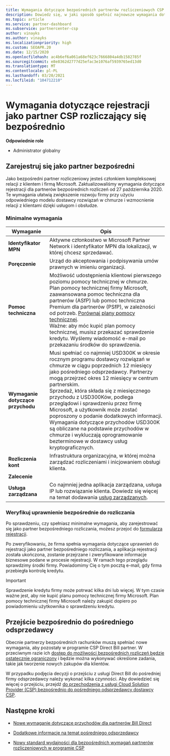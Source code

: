 ```yaml
---
title: Wymagania dotyczące bezpośrednich partnerów rozliczeniowych CSP
description: Dowiedz się, w jaki sposób spełnić najnowsze wymagania dotyczące pomocy technicznej i usług, aby stać się partnerem bezpośrednich rozliczeń w programie Microsoft Cloud dostawcy rozwiązań (CSP).
ms.topic: article
ms.service: partner-dashboard
ms.subservice: partnercenter-csp
author: vinayks
ms.author: vinayks
ms.localizationpriority: high
ms.custom: SEOAPR.20
ms.date: 12/15/2020
ms.openlocfilehash: ac4b6ef6a061a68ef623c7666804a4db1582785f
ms.sourcegitcommit: e8e8362d2777d25efac3e1076af5939765ed13d0
ms.translationtype: MT
ms.contentlocale: pl-PL
ms.lasthandoff: 03/20/2021
ms.locfileid: "104712210"
---
```

# <a name="requirements-to-enroll-as-a-csp-direct-bill-partner"></a>Wymagania dotyczące rejestracji jako partner CSP rozliczający się bezpośrednio

**Odpowiednie role**

- Administrator globalny

## <a name="enroll-as-a-direct-partner"></a>Zarejestruj się jako partner bezpośredni

Jako bezpośredni partner rozliczeniowy jesteś członkiem kompleksowej relacji z klientem i firmą Microsoft. Zaktualizowaliśmy wymagania dotyczące rejestracji dla partnerów bezpośrednich rozliczeń od 27 października 2020. Te wymagania ułatwią zwiększenie rozwoju firmy przy użyciu odpowiedniego modelu dostawcy rozwiązań w chmurze i wzmocnienie relacji z klientami dzięki usługom i obsłudze.  

### <a name="minimum-requirements"></a>Minimalne wymagania

|**Wymaganie**|  **Opis**  |
|--------------------------------|--------------------------------------------------------------|
|**Identyfikator MPN**   |Aktywne członkostwo w Microsoft Partner Network i identyfikator MPN dla lokalizacji, w której chcesz sprzedawać.   |
|**Poręczenie**   |Urząd do akceptowania i podpisywania umów prawnych w imieniu organizacji.|
|**Pomoc techniczna**   |Możliwość udostępnienia klientowi pierwszego poziomu pomocy technicznej w chmurze. <br/>Plan pomocy technicznej firmy Microsoft, zaawansowana pomoc techniczna dla partnerów (ASfP) lub pomoc techniczna Premium dla partnerów (PSfP), w zależności od potrzeb. [Porównaj plany pomocy technicznej](https://partner.microsoft.com/support/partnersupport).<br/>Ważne: aby móc kupić plan pomocy technicznej, musisz przekazać sprawdzenie kredytu. Wyślemy wiadomość e-mail po przekazaniu środków do sprawdzenia. |
|**Wymaganie dotyczące przychodu**|Musi spełniać co najmniej USD300K w okresie rocznym programu dostawcy rozwiązań w chmurze w ciągu poprzednich 12 miesięcy jako pośredniego odsprzedawcy. Partnerzy mogą przejrzeć okres 12 miesięcy w centrum partnerskim.<br/>Sprzedaż, która składa się z miesięcznego przychodu z USD300Ków, podlega przeglądowi i sprawdzeniu przez firmę Microsoft, a użytkownik może zostać poproszony o podanie dodatkowych informacji. Wymagania dotyczące przychodów USD300K są obliczane na podstawie przychodów w chmurze i wykluczają oprogramowanie bezterminowe w dostawcy usług kryptograficznych.|
|**Rozliczenia kont** |Infrastruktura organizacyjna, w której można zarządzać rozliczeniami i inicjowaniem obsługi klienta.|
|**Zalecenie**|             |
|**Usługa zarządzana**   |Co najmniej jedna aplikacja zarządzana, usługa IP lub rozwiązanie klienta. Dowiedz się więcej na temat dodawania [usług zarządzanych](https://partner.microsoft.com/business-opportunities/managed-services-provider).|


### <a name="verify-direct-bill-eligibility"></a>Weryfikuj uprawnienie bezpośrednie do rozliczania

Po sprawdzeniu, czy spełniasz minimalne wymagania, aby zarejestrować się jako partner bezpośredniego rozliczania, możesz przejoć do [formularza rejestracji](https://partner.microsoft.com/pcv/register/joinnow/enrollmentwelcome/Reseller/migrate?cloudInstance=Global).

Po zweryfikowaniu, że firma spełnia wymagania dotyczące uprawnień do rejestracji jako partner bezpośredniego rozliczania, a aplikacja rejestracji została ukończona, zostanie przejrzane i zweryfikowane informacje biznesowe podane w procesie rejestracji. W ramach tego przeglądu sprawdzimy środki firmy. Powiadomimy Cię o tym pocztą e-mail, gdy firma przebiegła kontrolę kredytu.
>[!IMPORTANT]
>Sprawdzenie kredytu firmy może potrwać kilka dni lub więcej. W tym czasie ważne jest, aby nie kupić planu pomocy technicznej firmy Microsoft. Plan pomocy technicznej firmy Microsoft należy zakupić dopiero po powiadomieniu użytkownika o sprawdzeniu kredytu.

## <a name="transition-from-direct-to-indirect-reseller"></a>Przejście bezpośrednio do pośredniego odsprzedawcy

Obecnie partnerzy bezpośrednich rachunków muszą spełniać nowe wymagania, aby pozostały w programie CSP Direct Bill partner. W przeciwnym razie ich [dostęp do możliwości bezpośrednich rozliczeń będzie ostatecznie ograniczony](restricted-direct-bill-capabilities.md) i będzie można wykonywać określone zadania, takie jak tworzenie nowych zakupów dla klientów.

W przypadku podjęcia decyzji o przejściu z usługi Direct Bill do pośredniej firmy odsprzedawcy należy wykonać kilka czynności. Aby dowiedzieć się więcej o przejściu, przejdź [do przechodzenia z usługi Cloud Solution Provider (CSP) bezpośrednio do pośredniego odsprzedawcy dostawcy CSP](transition-direct-to-indirect.md).

## <a name="next-steps"></a>Następne kroki

- [Nowe wymaganie dotyczące przychodów dla partnerów Bill Direct](./announcements/2020-october.md#13)
 
- [Dodatkowe informacje na temat pośredniego odsprzedawcy](https://assetsprod.microsoft.com/csp-directbill-to-indirect-transition.pdf)

- [Nowy standard wydajności dla bezpośrednich wymagań partnerów rozliczeniowych w programie CSP](https://partner.microsoft.comresources/collection/new-performance-standard-for-direct-bill-partner-requirements-in-csp#/)
